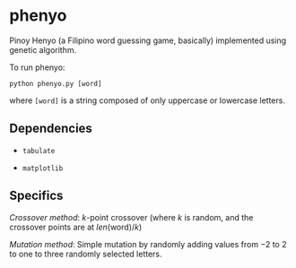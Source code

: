 # phenyo

Pinoy Henyo (a Filipino word guessing game, basically) implemented using genetic algorithm.

To run phenyo:
```
python phenyo.py [word]
```
where `[word]` is a string composed of only uppercase or lowercase letters.

## Dependencies

* `tabulate`

* `matplotlib`

## Specifics

*Crossover method*: $k$-point crossover (where $k$ is random, and the crossover points are at $len(\text{word}) / k$)

*Mutation method*: Simple mutation by randomly adding values from $-2$ to $2$ to one to three randomly selected letters.
